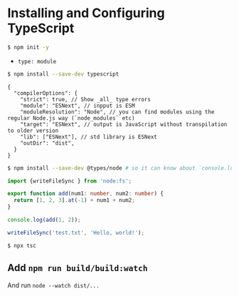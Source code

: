 # Installing and Configuring TypeScript

```sh
$ npm init -y
```

* `type: module`

```sh
$ npm install --save-dev typescript
```

```jsonc
{
  "compilerOptions": {
    "strict": true, // Show _all_ type errors
    "module": "ESNext", // inpput is ESM
    "moduleResolution": "Node", // you can find modules using the regular Node.js way (`node_modules` etc)
    "target": "ESNext", // output is JavaScript without transpilation to older version
    "lib": ["ESNext"], // std library is ESNext
    "outDir": "dist",
  }
}
```

```sh
$ npm install --save-dev @types/node # so it can know about `console.log` and `node` imports
```

```ts
import {writeFileSync } from 'node:fs';

export function add(num1: number, num2: number) {
  return [1, 2, 3].at(-1) + num1 + num2;
}

console.log(add(1, 2));

writeFileSync('test.txt', 'Hello, world!');
```

```sh
$ npx tsc
```

## Add `npm run build/build:watch`

And run `node --watch dist/...`